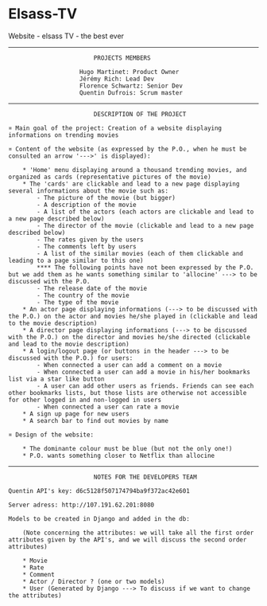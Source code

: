 # Elsass-TV
Website - elsass TV - the best ever

________________________________________________________________________________________________________________________________________________________________________________________________

    						PROJECTS MEMBERS 

						Hugo Martinet: Product Owner
						Jérémy Rich: Lead Dev
						Florence Schwartz: Senior Dev 
						Quentin Dufrois: Scrum master

________________________________________________________________________________________________________________________________________________________________________________________________

   						    DESCRIPTION OF THE PROJECT

	¤ Main goal of the project: Creation of a website displaying informations on trending movies

	¤ Content of the website (as expressed by the P.O., when he must be consulted an arrow '--->' is displayed):

		* 'Home' menu displaying around a thousand trending movies, and organized as cards (representative pictures of the movie)
		* The 'cards' are clickable and lead to a new page displaying several informations about the movie such as:
			- The picture of the movie (but bigger)
			- A description of the movie
			- A list of the actors (each actors are clickable and lead to a new page described below)
			- The director of the movie (clickable and lead to a new page described below)
			- The rates given by the users
			- The comments left by users
			- A list of the similar movies (each of them clickable and leading to a page similar to this one)
			**** The following points have not been expressed by the P.O. but we add them as he wants something similar to 'allocine' ---> to be discussed with the P.O.
			- The release date of the movie
			- The country of the movie
			- The type of the movie
		* An actor page displaying informations (---> to be discussed with the P.O.) on the actor and movies he/she played in (clickable and lead to the movie description)
		* A director page displaying informations (---> to be discussed with the P.O.) on the director and movies he/she directed (clickable and lead to the movie description)
		* A login/logout page (or buttons in the header ---> to be discussed with the P.O.) for users:
			- When connected a user can add a comment on a movie
			- When connected a user can add a movie in his/her bookmarks list via a star like button
			- A user can add other users as friends. Friends can see each other bookmarks lists, but those lists are otherwise not accessible for other logged in and non-logged in users
			- When connected a user can rate a movie
		* A sign up page for new users
		* A search bar to find out movies by name

	¤ Design of the website:

		* The dominante colour must be blue (but not the only one!)
		* P.O. wants something closer to Netflix than allocine

________________________________________________________________________________________________________________________________________________________________________________________________

						    NOTES FOR THE DEVELOPERS TEAM
	
	Quentin API's key: d6c5128f507174794ba9f372ac42e601

	Server adress: http://107.191.62.201:8080
		
	Models to be created in Django and added in the db:

		(Note concerning the attributes: we will take all the first order attributes given by the API's, and we will discuss the second order attributes)

		* Movie		
		* Rate			
		* Comment			
		* Actor / Director ? (one or two models)
		* User (Generated by Django ---> To discuss if we want to change the attributes)
	

				
				
		





























	

